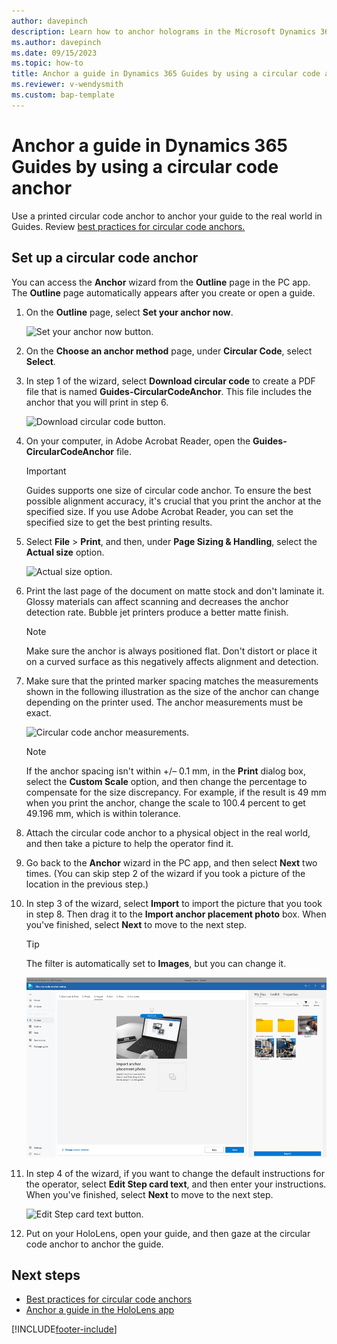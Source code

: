 ```yaml
---
author: davepinch
description: Learn how to anchor holograms in the Microsoft Dynamics 365 Guides PC app by using a circular code anchor
ms.author: davepinch
ms.date: 09/15/2023
ms.topic: how-to
title: Anchor a guide in Dynamics 365 Guides by using a circular code anchor
ms.reviewer: v-wendysmith
ms.custom: bap-template
---
```


# Anchor a guide in Dynamics 365 Guides by using a circular code anchor

Use a printed circular code anchor to anchor your guide to the real world in Guides. Review [best practices for circular code anchors.](pca-app-anchor-circular-best-practices.md)

## Set up a circular code anchor

You can access the **Anchor** wizard from the **Outline** page in the PC app. The **Outline** page automatically appears after you create or open a guide.

1. On the **Outline** page, select **Set your anchor now**.

    ![Set your anchor now button.](media/outline-page-3.PNG "Set your anchor now button")

1. On the **Choose an anchor method** page, under **Circular Code**, select **Select**.

1. In step 1 of the wizard, select **Download circular code** to create a PDF file that is named **Guides-CircularCodeAnchor**. This file includes the anchor that you will print in step 6.

    ![Download circular code button.](media/circular-code-download-code.PNG "Download circular code button")

1. On your computer, in Adobe Acrobat Reader, open the **Guides-CircularCodeAnchor** file.

   > [!IMPORTANT]
   > Guides supports one size of circular code anchor. To ensure the best possible alignment accuracy, it's crucial that you print the anchor at the specified size. If you use Adobe Acrobat Reader, you can set the specified size to get the best printing results.

1. Select **File** \> **Print**, and then, under **Page Sizing & Handling**, select the **Actual size** option.

    ![Actual size option.](media/adobe-actual-size.PNG "Actual size option")

1. Print the last page of the document on matte stock and don't laminate it. Glossy materials can affect scanning and decreases the anchor detection rate. Bubble jet printers produce a better matte finish.

   > [!NOTE]
   > Make sure the anchor is always positioned flat. Don't distort or place it on a curved surface as this negatively affects alignment and detection.

1. Make sure that the printed marker spacing matches the measurements shown in the following illustration as the size of the anchor can change depending on the printer used. The anchor measurements must be exact.

    ![Circular code anchor measurements.](media/circular-code-measurements.PNG "Circular code anchor measurements")

   > [!NOTE]
   > If the anchor spacing isn't within +/– 0.1 mm, in the **Print** dialog box, select the **Custom Scale** option, and then change the percentage to compensate for the size discrepancy. For example, if the result is 49 mm when you print the anchor, change the scale to 100.4 percent to get 49.196 mm, which is within tolerance.

1. Attach the circular code anchor to a physical object in the real world, and then take a picture to help the operator find it.

1. Go back to the **Anchor** wizard in the PC app, and then select **Next** two times. (You can skip step 2 of the wizard if you took a picture of the location in the previous step.)

1. In step 3 of the wizard, select **Import** to import the picture that you took in step 8. Then drag it to the **Import anchor placement photo** box. When you've finished, select **Next** to move to the next step.

   > [!TIP]
   > The filter is automatically set to **Images**, but you can change it.

    ![Import button.](media/circular-code-import-photo.PNG "Import button")

1. In step 4 of the wizard, if you want to change the default instructions for the operator, select **Edit Step card text**, and then enter your instructions. When you've finished, select **Next** to move to the next step.

    ![Edit Step card text button.](media/circular-code-operator-instructions.PNG "Edit Step card text button")

1. Put on your HoloLens, open your guide, and then gaze at the circular code anchor to anchor the guide.

## Next steps

- [Best practices for circular code anchors](pc-app-anchor-object-best-practices.md)
- [Anchor a guide in the HoloLens app](hololens-app-anchor.md)

[!INCLUDE[footer-include](../includes/footer-banner.md)]

